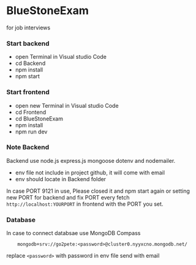 # BlueStoneExam
for job interviews 


 ### Start backend 
- open Terminal in Visual studio Code
- cd Backend
- npm install 
- npm start
  
### Start frontend
- open new Terminal in Visual studio Code
- cd Frontend
- cd BlueStoneExam
- npm install
- npm run dev

### Note Backend
Backend use node.js express.js  mongoose dotenv and nodemailer.

- env file not include in project github, it will come with email
- env should locate in Backend folder

In case PORT 9121 in use, Please closed it and npm start again or setting new PORT for backend and fix PORT every fetch `http://localhost:YOURPORT` in frontend with the PORT you set.

### Database
In case to connect databsae use MongoDB Compass
        
        mongodb+srv://go2pete:<password>@cluster0.nyyxcno.mongodb.net/

replace `<password>` with password in env file send with email
